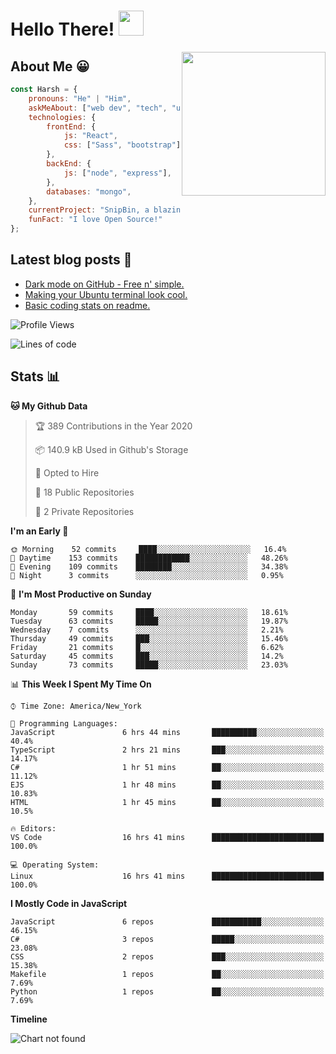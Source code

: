 # Hello There! <img src="https://media.giphy.com/media/hvRJCLFzcasrR4ia7z/giphy.gif" width="40px"></a>

<img align='right' src="https://media.giphy.com/media/M9gbBd9nbDrOTu1Mqx/giphy.gif" width="230">

## About Me :grinning:

```javascript
const Harsh = {
    pronouns: "He" | "Him",
    askMeAbout: ["web dev", "tech", "unity"],
    technologies: {
        frontEnd: {
            js: "React",
            css: ["Sass", "bootstrap"]
        },
        backEnd: {
            js: ["node", "express"],
        },
        databases: "mongo",
    },
    currentProject: "SnipBin, a blazing fast, open source and elegant alternative to PasteBin.",
    funFact: "I love Open Source!"
};
```

[twitter]: https://twitter.com/Harshhh_singh
[youtube]: https://www.youtube.com/channel/UCeUQIgpJUxIA50adLVfw1bA?view_as=subscriber

## Latest blog posts :book:
<!-- BLOG-POST-LIST:START -->
- [Dark mode on GitHub - Free n' simple.](https://dev.to/harshhhdev/dark-mode-on-github-free-n-simple-562j)
- [Making your Ubuntu terminal look cool.](https://dev.to/harshhhdev/making-your-linux-terminal-look-cool-535n)
- [Basic coding stats on readme.](https://dev.to/harshhhdev/basic-coding-stats-on-readme-246c)
<!-- BLOG-POST-LIST:END -->

<!--START_SECTION:waka-->
![Profile Views](http://img.shields.io/badge/Profile%20Views-4-blue)

![Lines of code](https://img.shields.io/badge/From%20Hello%20World%20I%27ve%20Written-1.6%20million%20lines%20of%20code-blue)

## Stats :bar_chart:

**🐱 My Github Data** 

> 🏆 389 Contributions in the Year 2020
 > 
> 📦 140.9 kB Used in Github's Storage 
 > 
> 💼 Opted to Hire
 > 
> 📜 18 Public Repositories
 > 
> 🔑 2 Private Repositories 

**I'm an Early 🐤** 

```text
🌞 Morning    52 commits     ████░░░░░░░░░░░░░░░░░░░░░   16.4% 
🌆 Daytime    153 commits    ████████████░░░░░░░░░░░░░   48.26% 
🌃 Evening    109 commits    ████████░░░░░░░░░░░░░░░░░   34.38% 
🌙 Night      3 commits      ░░░░░░░░░░░░░░░░░░░░░░░░░   0.95%

```
📅 **I'm Most Productive on Sunday** 

```text
Monday       59 commits     ████░░░░░░░░░░░░░░░░░░░░░   18.61% 
Tuesday      63 commits     █████░░░░░░░░░░░░░░░░░░░░   19.87% 
Wednesday    7 commits      ░░░░░░░░░░░░░░░░░░░░░░░░░   2.21% 
Thursday     49 commits     ███░░░░░░░░░░░░░░░░░░░░░░   15.46% 
Friday       21 commits     █░░░░░░░░░░░░░░░░░░░░░░░░   6.62% 
Saturday     45 commits     ███░░░░░░░░░░░░░░░░░░░░░░   14.2% 
Sunday       73 commits     █████░░░░░░░░░░░░░░░░░░░░   23.03%

```


📊 **This Week I Spent My Time On** 

```text
⌚︎ Time Zone: America/New_York

💬 Programming Languages: 
JavaScript               6 hrs 44 mins       ██████████░░░░░░░░░░░░░░░   40.4% 
TypeScript               2 hrs 21 mins       ███░░░░░░░░░░░░░░░░░░░░░░   14.17% 
C#                       1 hr 51 mins        ██░░░░░░░░░░░░░░░░░░░░░░░   11.12% 
EJS                      1 hr 48 mins        ██░░░░░░░░░░░░░░░░░░░░░░░   10.83% 
HTML                     1 hr 45 mins        ██░░░░░░░░░░░░░░░░░░░░░░░   10.5%

🔥 Editors: 
VS Code                  16 hrs 41 mins      █████████████████████████   100.0%

💻 Operating System: 
Linux                    16 hrs 41 mins      █████████████████████████   100.0%

```

**I Mostly Code in JavaScript** 

```text
JavaScript               6 repos             ███████████░░░░░░░░░░░░░░   46.15% 
C#                       3 repos             █████░░░░░░░░░░░░░░░░░░░░   23.08% 
CSS                      2 repos             ███░░░░░░░░░░░░░░░░░░░░░░   15.38% 
Makefile                 1 repos             ██░░░░░░░░░░░░░░░░░░░░░░░   7.69% 
Python                   1 repos             ██░░░░░░░░░░░░░░░░░░░░░░░   7.69%

```


**Timeline**

![Chart not found](https://github.com/harshhh-dev/harshhh-dev/blob/master/charts/bar_graph.png) 


<!--END_SECTION:waka-->
